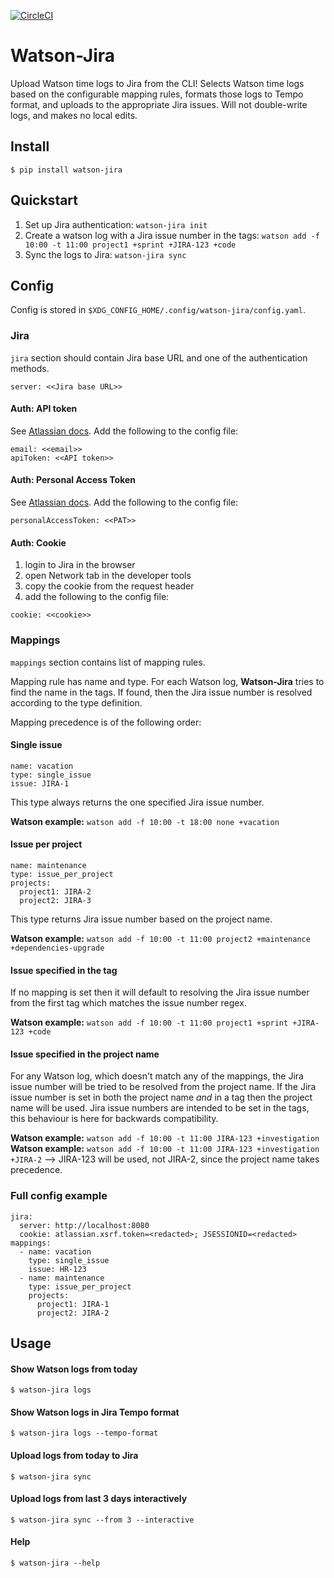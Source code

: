 [![CircleCI](https://circleci.com/gh/medwig/watson-jira/tree/master.svg?style=svg)](https://circleci.com/gh/medwig/watson-jira/tree/master)

# Watson-Jira

Upload Watson time logs to Jira from the CLI! Selects Watson time logs based on the configurable mapping rules, formats those logs to Tempo format, and uploads to the appropriate Jira issues.
Will not double-write logs, and makes no local edits.

## Install

`$ pip install watson-jira`

## Quickstart

1. Set up Jira authentication:
   `watson-jira init`
2. Create a watson log with a Jira issue number in the tags:
   `watson add -f 10:00 -t 11:00 project1 +sprint +JIRA-123 +code`
3. Sync the logs to Jira:
   `watson-jira sync`

## Config

Config is stored in `$XDG_CONFIG_HOME/.config/watson-jira/config.yaml`.

### Jira

`jira` section should contain Jira base URL and one of the authentication methods.

```
server: <<Jira base URL>>
```

#### Auth: API token

See [Atlassian docs](https://support.atlassian.com/atlassian-account/docs/manage-api-tokens-for-your-atlassian-account/). Add the following to the config file:

```
email: <<email>>
apiToken: <<API token>>
```

#### Auth: Personal Access Token

See [Atlassian docs](https://confluence.atlassian.com/enterprise/using-personal-access-tokens-1026032365.html). Add the following to the config file:

```
personalAccessToken: <<PAT>>
```

#### Auth: Cookie

1. login to Jira in the browser
2. open Network tab in the developer tools
3. copy the cookie from the request header
4. add the following to the config file:

```
cookie: <<cookie>>
```

### Mappings

`mappings` section contains list of mapping rules.

Mapping rule has name and type. For each Watson log, **Watson-Jira** tries to find the name in the tags. If found, then the Jira issue number is resolved according to the type definition.

Mapping precedence is of the following order:

#### Single issue

```
name: vacation
type: single_issue
issue: JIRA-1
```

This type always returns the one specified Jira issue number.

**Watson example:** `watson add -f 10:00 -t 18:00 none +vacation`

#### Issue per project

```
name: maintenance
type: issue_per_project
projects:
  project1: JIRA-2
  project2: JIRA-3
```

This type returns Jira issue number based on the project name.

**Watson example:** `watson add -f 10:00 -t 11:00 project2 +maintenance +dependencies-upgrade`

#### Issue specified in the tag

If no mapping is set then it will default to resolving the Jira issue number from the first tag which matches the issue number regex.

**Watson example:** `watson add -f 10:00 -t 11:00 project1 +sprint +JIRA-123 +code`

#### Issue specified in the project name

For any Watson log, which doesn't match any of the mappings, the Jira issue number will be tried to be resolved from the project name.
If the Jira issue number is set in both the project name _and_ in a tag then the project name will be used.
Jira issue numbers are intended to be set in the tags, this behaviour is here for backwards compatibility.

**Watson example:** `watson add -f 10:00 -t 11:00 JIRA-123 +investigation`
**Watson example:** `watson add -f 10:00 -t 11:00 JIRA-123 +investigation +JIRA-2`
--> JIRA-123 will be used, not JIRA-2, since the project name takes precedence.

### Full config example

```
jira:
  server: http://localhost:8080
  cookie: atlassian.xsrf.token=<redacted>; JSESSIONID=<redacted>
mappings:
  - name: vacation
    type: single_issue
    issue: HR-123
  - name: maintenance
    type: issue_per_project
    projects:
      project1: JIRA-1
      project2: JIRA-2
```

## Usage

#### Show Watson logs from today

`$ watson-jira logs`

#### Show Watson logs in Jira Tempo format

`$ watson-jira logs --tempo-format`

#### Upload logs from today to Jira

`$ watson-jira sync`

#### Upload logs from last 3 days interactively

`$ watson-jira sync --from 3 --interactive`

#### Help

`$ watson-jira --help`

